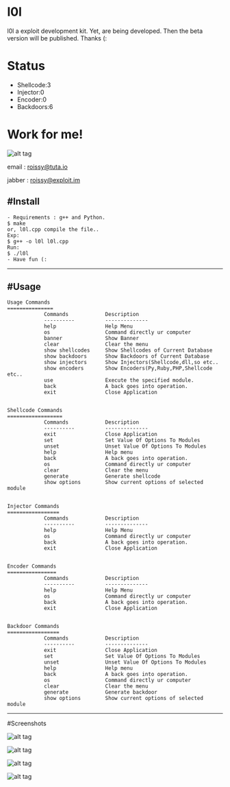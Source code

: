 # l0l

l0l a exploit development kit. Yet, are being developed. Then the beta version will be published. Thanks (:

# Status

- Shellcode:3
- Injector:0
- Encoder:0
- Backdoors:6

# Work for me!
 
![alt tag](http://i.hizliresim.com/gXnMob.gif)
 
email : roissy@tuta.io 

jabber : roissy@exploit.im
 
 
#Install
-----
	- Requirements : g++ and Python.
    $ make 
    or, l0l.cpp compile the file..
    Exp:
    $ g++ -o l0l l0l.cpp
    Run:
    $ ./l0l
	- Have fun (:
    
-----
#Usage
-----

	Usage Commands
	===============
	            Commands            Description
	            ----------          --------------
	            help                Help Menu
	            os                  Command directly ur computer
	            banner              Show Banner
	            clear               Clear the menu
	            show shellcodes     Show Shellcodes of Current Database
	            show backdoors      Show Backdoors of Current Database
	            show injectors      Show Injectors(Shellcode,dll,so etc..
	            show encoders       Show Encoders(Py,Ruby,PHP,Shellcode etc..
	            use                 Execute the specified module.
	            back                A back goes into operation.
	            exit                Close Application
	

	Shellcode Commands
	==================
				Commands            Description
				----------          --------------
				exit                Close Application
				set                 Set Value Of Options To Modules
				unset               Unset Value Of Options To Modules
				help                Help menu
				back                A back goes into operation.
				os                  Command directly ur computer
				clear               Clear the menu
				generate            Generate shellcode
				show options        Show current options of selected module
	
	            
	Injector Commands
	=================
	            Commands            Description
	            ----------          --------------
	            help                Help Menu
	            os                  Command directly ur computer
	            back                A back goes into operation.
	            exit                Close Application
	            
	            
	Encoder Commands
	================
	            Commands            Description
	            ----------          --------------
	            help                Help Menu
	            os                  Command directly ur computer
	            back                A back goes into operation.
	            exit                Close Application
	            
	            
	Backdoor Commands
	=================
	            Commands            Description
	            ----------          --------------
	            exit                Close Application
	            set                 Set Value Of Options To Modules
	            unset               Unset Value Of Options To Modules
	            help                Help menu
	            back                A back goes into operation.
	            os                  Command directly ur computer
	            clear               Clear the menu
	            generate            Generate backdoor
	            show options        Show current options of selected module
	            
    
-----
#Screenshots

![alt tag](http://i.hizliresim.com/gX5kD0.png)

![alt tag](http://i.hizliresim.com/7AkoJL.png)

![alt tag](http://i.hizliresim.com/PQq5dd.png)

![alt tag](http://i.hizliresim.com/gX5kg0.png)
